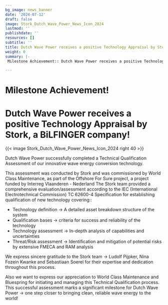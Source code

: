 ```yaml
---
bg_image: news_banner
date: '2024-07-12'
draft: false
image: Stork_Dutch_Wave_Power_News_Icon_2024
lastmod: ''
publishdate: ''
resources: []
subtitle: ''
title: Dutch Wave Power receives a positive Technology Appraisal by Stork!
weight: 0
summary: |-
 Milestone Achievement:: Dutch Wave Power receives a positive Technology Appraisal by Stork, a BiLFINGER company!

---
```

# Milestone Achievement!
# Dutch Wave Power receives a positive Technology Appraisal by Stork, a BiLFINGER company!

{{< image Stork_Dutch_Wave_Power_News_Icon_2024 right 40 >}}

Dutch Wave Power successfully completed a Technical Qualification Assessment of our innovative wave energy conversion technology. 

This assessment was conducted by Stork and was commissioned by World Class Maintenance, as part of the Offshore For Sure project, a project funded by Interreg Vlaanderen - Nederland
The Stork team provided a comprehensive evaluation/assessment according to the IEC (International Electrotechnical Commission) TC 62600-4 Specification for establishing qualification of new technology covering::

* Technology definition -> A detailed asset breakdown structure of the system
* Qualification bases -> criteria for success and reliability of the technology
* Technology assessment -> In-depth analysis of capabilities and uncertainties
* Threat/Risk assessment -> Identification and mitigation of potential risks by extensive FMECA and RAM analysis

We express sincere gratitude to the Stork team -> Ludolf Pijpker, Nina Fozein Kwanke and Sebastiaan Soerel for their expertise and dedication throughout this process. 

Also we want to express our appreciation to World Class Maintenance and Bluespring for initiating and managing this Technical Qualification process.
This successful assessment marks a significant milestone for Dutch Wave Power -> one step closer to bringing clean, reliable wave energy to the world!






